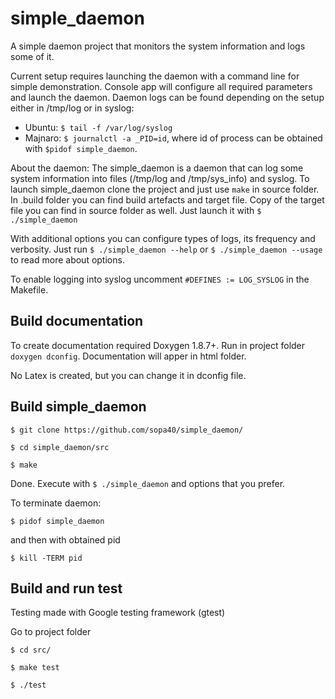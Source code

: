 # simple_daemon
A simple daemon project that monitors the system information and logs some of it.

Current setup requires launching the daemon with a command line for simple demonstration. Console app will configure all required parameters and launch the daemon. Daemon logs can be found depending on the setup either in /tmp/log or in syslog:
- Ubuntu:   `$ tail -f /var/log/syslog`
- Majnaro: `$ journalctl -a _PID=id`, where id of process can be obtained with `$pidof simple_daemon`.

About the daemon: The simple_daemon is a daemon that can log some system information into files (/tmp/log and /tmp/sys_info) and syslog.
To launch simple_daemon clone the project and just use `make` in source folder. In .build folder you can find build artefacts and target file.
Copy of the target file you can find in source folder as well. Just launch it with `$ ./simple_daemon`

With additional options you can configure types of logs, its frequency and verbosity.
Just run `$ ./simple_daemon --help` or `$ ./simple_daemon --usage` to read more about options.

To enable logging into syslog uncomment `#DEFINES := LOG_SYSLOG` in the Makefile.

## Build documentation

To create documentation required Doxygen 1.8.7+. Run in project folder `doxygen dconfig`. Documentation will apper in html folder.

No Latex is created, but you can change it in dconfig file.

## Build simple_daemon

`$ git clone https://github.com/sopa40/simple_daemon/`

`$ cd simple_daemon/src`

`$ make`

Done. Execute with `$ ./simple_daemon` and options that you prefer.

To terminate daemon:

`$ pidof simple_daemon`

and then with obtained pid

`$ kill -TERM pid`

## Build and run test

Testing made with Google testing framework (gtest)

Go to project folder

`$ cd src/`

`$ make test`

`$ ./test`
